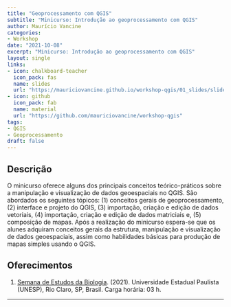 ```yaml
---
title: "Geoprocessamento com QGIS"
subtitle: "Minicurso: Introdução ao geoprocessamento com QGIS"
author: Maurício Vancine
categories:
- Workshop
date: "2021-10-08"
excerpt: "Minicurso: Introdução ao geoprocessamento com QGIS"
layout: single
links:
- icon: chalkboard-teacher
  icon_pack: fas
  name: slides
  url: "https://mauriciovancine.github.io/workshop-qgis/01_slides/slides.html"
- icon: github
  icon_pack: fab
  name: material
  url: "https://github.com/mauriciovancine/workshop-qgis"
tags:
- QGIS
- Geoprocessamento
draft: false
---
```


## Descrição

O minicurso oferece alguns dos principais conceitos teórico-práticos sobre a manipulação e visualização de dados geoespaciais no QGIS. São abordados os seguintes tópicos: (1) conceitos gerais de geoprocessamento, (2) interface e projeto do QGIS, (3) importação, criação e edição de dados vetoriais, (4) importação, criação e edição de dados matriciais e, (5) composição de mapas. Após a realização do minicurso espera-se que os alunes adquiram conceitos gerais da estrutura, manipulação e visualização de dados geoespaciais, assim como habilidades básicas para produção de mapas simples usando o QGIS.

## Oferecimentos

1. [Semana de Estudos da Biologia](https://www.facebook.com/SEBioRC/). (2021). Universidade Estadual Paulista (UNESP), Rio Claro, SP, Brasil. Carga horária: 03 h.

---
